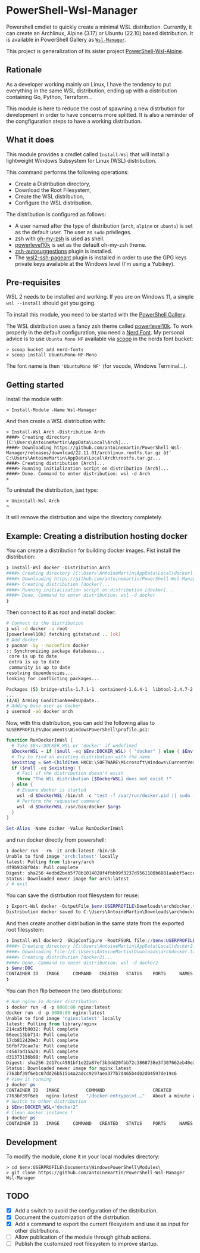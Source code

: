 # PowerShell-Wsl-Manager

Powershell cmdlet to quickly create a minimal WSL distribution. Currently, it
can create an Archlinux, Alpine (3.17) or Ubuntu (22.10) based distribution. It
is available in PowerShell Gallery as
[`Wsl-Manager`](https://www.powershellgallery.com/packages/Wsl-Manager/1.1.1).

This project is generalization of its sister project
[PowerShell-Wsl-Alpine](https://github.com/antoinemartin/PowerShell-Wsl-Alpine).

## Rationale

As a developer working mainly on Linux, I have the tendency to put everything in
the same WSL distribution, ending up with a distribution containing Go, Python,
Terraform...

This module is here to reduce the cost of spawning a new distrbution for
development in order to have concerns more splitted. It is also a reminder of
the congfiguration steps to have a working distribution.

## What it does

This module provides a cmdlet called `Install-Wsl` that will install a
lightweight Windows Subsystem for Linux (WSL) distribution.

This command performs the following operations:

- Create a Distribution directory,
- Download the Root Filesystem,
- Create the WSL distribution,
- Configure the WSL distribution.

The distribution is configured as follows:

- A user named after the type of distribution (`arch`, `alpine` or `ubuntu`) is
  set as the default user. The user as `sudo` privileges.
- zsh with [oh-my-zsh](https://ohmyz.sh/) is used as shell.
- [powerlevel10k](https://github.com/romkatv/powerlevel10k) is set as the
  default oh-my-zsh theme.
- [zsh-autosuggestions](https://github.com/zsh-users/zsh-autosuggestions) plugin
  is installed.
- The
  [wsl2-ssh-pageant](https://github.com/antoinemartin/wsl2-ssh-pageant-oh-my-zsh-plugin)
  plugin is installed in order to use the GPG keys private keys available at the
  Windows level (I'm using a Yubikey).

## Pre-requisites

WSL 2 needs to be installed and working. If you are on Windows 11, a simple
`wsl --install` should get you going.

To install this module, you need to be started with the
[PowerShell Gallery](https://docs.microsoft.com/en-us/powershell/scripting/gallery/getting-started?view=powershell-7.2).

The WSL distribution uses a fancy zsh theme called
[powerlevel10k](https://github.com/romkatv/powerlevel10k). To work properly in
the default configuration, you need a [Nerd Font](https://www.nerdfonts.com/).
My personal advice is to use `Ubuntu Mono NF` available via [scoop](scoop.sh) in
the nerds font bucket:

```console
> scoop bucket add nerd-fonts
> scoop install UbuntuMono-NF-Mono
```

The font name is then `'UbuntuMono NF'` (for vscode, Windows Terminal...).

## Getting started

Install the module with:

```console
> Install-Module -Name Wsl-Manager
```

And then create a WSL distribution with:

```console
> Install-Wsl Arch -Distribution Arch
####> Creating directory [C:\Users\AntoineMartin\AppData\Local\Arch]...
####> Downloading https://github.com/antoinemartin/PowerShell-Wsl-Manager/releases/download/22.11.01/archlinux.rootfs.tar.gz â†’ C:\Users\AntoineMartin\AppData\Local\Arch\rootfs.tar.gz...
####> Creating distribution [Arch]...
####> Running initialization script on distribution [Arch]...
####> Done. Command to enter distribution: wsl -d Arch
>
```

To uninstall the distribution, just type:

```console
> Uninstall-Wsl Arch
>
```

It will remove the distrbution and wipe the directory completely.

## Example: Creating a distribution hosting docker

You can create a distribution for building docker images. Fist install the
distribution:

```powershell
❯ install-Wsl docker -Distribution Arch
####> Creating directory [C:\Users\AntoineMartin\AppData\Local\docker]...
####> Downloading https://github.com/antoinemartin/PowerShell-Wsl-Manager/releases/download/22.11.01/archlinux.rootfs.tar.gz â†’ C:\Users\AntoineMartin\AppData\Local\docker\rootfs.tar.gz...
####> Creating distribution [docker]...
####> Running initialization script on distribution [docker]...
####> Done. Command to enter distribution: wsl -d docker
❯
```

Then connect to it as root and install docker:

```bash
# Connect to the distribution
❯ wsl -d docker -u root
[powerlevel10k] fetching gitstatusd .. [ok]
# Add docker
❯ pacman -Sy --noconfirm docker
:: Synchronizing package databases...
 core is up to date
 extra is up to date
 community is up to date
resolving dependencies...
looking for conflicting packages...

Packages (5) bridge-utils-1.7.1-1  containerd-1.6.4-1  libtool-2.4.7-2  runc-1.1.2-1  docker-1:20.10.16-1
...
(4/4) Arming ConditionNeedsUpdate..
# Adding base user as docker
❯ usermod -aG docker arch
```

Now, with this distribution, you can add the following alias to
`%USERPROFILE%\Documents\WindowsPowerShell\profile.ps1`:

```powershell
function RunDockerInWsl {
  # Take $Env:DOCKER_WSL or 'docker' if undefined
  $DockerWSL = if ($null -eq $Env:DOCKER_WSL) { "docker" } else { $Env:DOCKER_WSL }
  # Try to find an existing distribution with the name
  $existing = Get-ChildItem HKCU:\SOFTWARE\Microsoft\Windows\CurrentVersion\Lxss |  Where-Object { $_.GetValue('DistributionName') -eq $DockerWSL }
  if ($null -eq $existing) {
    # Fail if the distribution doesn't exist
    throw "The WSL distribution [$DockerWSL] does not exist !"
  } else {
    # Ensure docker is started
    wsl -d $DockerWSL /bin/sh -c "test -f /var/run/docker.pid || sudo -b sh -c 'dockerd -p /var/run/docker.pid -H unix:// >/var/log/docker.log 2>&1'"
    # Perform the requested command
    wsl -d $DockerWSL /usr/bin/docker $args
  }
}

Set-Alias -Name docker -Value RunDockerInWsl
```

and run docker directly from powershell:

```powershell
❯ docker run --rm -it arch:latest /bin/sh
Unable to find image 'arch:latest' locally
latest: Pulling from library/arch
df9b9388f04a: Pull complete
Digest: sha256:4edbd2beb5f78b1014028f4fbb99f3237d9561100b6881aabbf5acce2c4f9454
Status: Downloaded newer image for arch:latest
/ # exit
```

You can save the distrbution root filesystem for reuse:

```powershell
❯ Export-Wsl docker -OutputFile $env:USERPROFILE\Downloads\archdocker.tar.gz
Distribution docker saved to C:\Users\AntoineMartin\Downloads\archdocker.tar.gz
```

And then create another distribution in the same state from the exported root
filesystem:

```powershell
❯ Install-Wsl docker2 -SkipConfigure -RootFSURL file://$env:USERPROFILE\Downloads\archdocker.tar.gz
####> Creating directory [C:\Users\AntoineMartin\AppData\Local\docker2]...
####> Downloading file://C:\Users\AntoineMartin\Downloads\archdocker.tar.gz â†’ C:\Users\AntoineMartin\AppData\Local\docker2\rootfs.tar.gz...
####> Creating distribution [docker2]...
####> Done. Command to enter distribution: wsl -d docker2
❯ $env:DOC
CONTAINER ID   IMAGE     COMMAND   CREATED   STATUS    PORTS     NAMES
❯
```

You can then flip between the two distrbutions:

```powershell
# Run nginx in docker distribution
❯ docker run -d -p 8080:80 nginx:latest
docker run -d -p 8080:80 nginx:latest
Unable to find image 'nginx:latest' locally
latest: Pulling from library/nginx
214ca5fb9032: Pull complete
66eec13bb714: Pull complete
17cb812420e3: Pull complete
56fbf79cae7a: Pull complete
c4547ad15a20: Pull complete
d31373136b98: Pull complete
Digest: sha256:2d17cc4981bf1e22a87ef3b3dd20fbb72c3868738e3f307662eb40e2630d4320
Status: Downloaded newer image for nginx:latest
7763bf39f6ebc07dd26b51514a2adcc9297aea377b7d465b4d02d04597de19c6
# View it running
❯ docker ps
CONTAINER ID   IMAGE          COMMAND                  CREATED              STATUS              PORTS                                   NAMES
7763bf39f6eb   nginx:latest   "/docker-entrypoint.…"   About a minute ago   Up About a minute   0.0.0.0:8080->80/tcp, :::8080->80/tcp   confident_ride
# Switch to other distribution
❯ $Env:DOCKER_WSL="docker2"
# Clean docker instance !
❯ docker ps
CONTAINER ID   IMAGE     COMMAND   CREATED   STATUS    PORTS     NAMES
```

## Development

To modify the module, clone it in your local modules directory:

```console
> cd $env:USERPROFILE\Documents\WindowsPowerShell\Modules\
> git clone https://github.com/antoinemartin/PowerShell-Wsl-Manager Wsl-Manager
```

## TODO

- [x] Add a switch to avoid the configuration of the distribution.
- [x] Document the customization of the distrbution.
- [x] Add a command to export the current filesystem and use it as input for
      other distrbutions.
- [ ] Allow publication of the module through github actions.
- [ ] Publish the customized root filesystem to improve startup.
